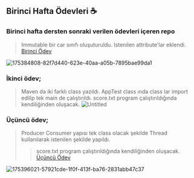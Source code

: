 ## Birinci Hafta Ödevleri :coffee:
### Birinci hafta dersten sonraki verilen ödevleri içeren repo
> Immutable bir car sınıfı oluşuturuldu. Istenilen attribute'lar eklendi.
[Birinci Ödev](https://github.com/Patika-Todeb-Java-Spring-Bootcamp/birinciHaftaOdevleri/blob/main/car.java)
> 
![175384808-82f7d440-623e-40aa-a05b-7895bae99da1](https://user-images.githubusercontent.com/94866363/175384966-0a7f4414-ef3a-4ed2-a8d3-a4e8622731d5.png)

### İkinci ödev; 
> Maven da iki farklı class yazıldı. AppTest class ında class lar import edilip tek main de çalıştırıldı.
> score.txt program çalıştırıldığında kendiliğinden oluşacak.
![Untitled](https://user-images.githubusercontent.com/94866363/175689313-131836c9-4236-4bd5-b7d2-8e00fc124eee.png)

### Üçüncü ödev;
> Producer Consumer yapısı tek class olacak şekilde Thread kullanılarak istenilen şekilde yapıldı.
> > score.txt program çalıştırıldığında kendiliğinden oluşacak.
[Üçüncü Ödev](https://github.com/Patika-Todeb-Java-Spring-Bootcamp/birinciHaftaOdevleri/blob/main/ThirdHomework.java)

![175396021-57921cde-1f0f-413f-ba76-2831abb47c37](https://user-images.githubusercontent.com/94866363/175396531-18a15656-8ae0-4118-8d89-5c0e38947537.png)


